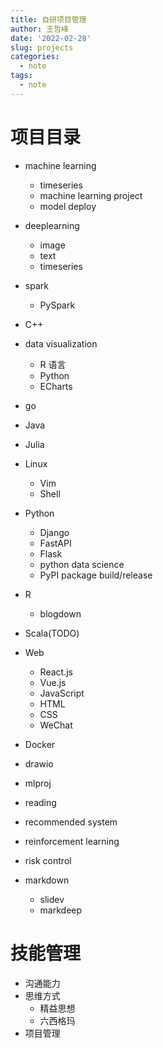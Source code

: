 ```yaml
---
title: 自研项目管理
author: 王哲峰
date: '2022-02-28'
slug: projects
categories:
  - note
tags:
  - note
---
```



# 项目目录

- machine learning
    * timeseries
    * machine learning project
    * model deploy
- deeplearning
    * image
    * text
    * timeseries
- spark
    * PySpark
- C++
- data visualization
    * R 语言
    * Python
    * ECharts
- go
- Java
- Julia
- Linux
    * Vim
    * Shell
- Python
    * Django
    * FastAPI
    * Flask
    * python data science
    * PyPI package build/release
- R
    * blogdown
- Scala(TODO)
- Web
    * React.js
    * Vue.js
    * JavaScript
    * HTML
    * CSS
    * WeChat
- Docker

- drawio
- mlproj
- reading
- recommended system
- reinforcement learning
- risk control
- markdown
    * slidev
    * markdeep

# 技能管理

- 沟通能力
- 思维方式
    * 精益思想
    * 六西格玛
- 项目管理

